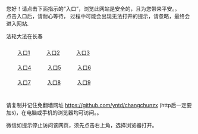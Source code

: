 您好！请点击下面指示的“入口”，浏览此网站是安全的，且为您带来平安。。 <br/>
点击入口后，请耐心等待， 过程中可能会出现无法打开的提示，请忽略，最终会进入网站. </br>

法轮大法在长春<br/>
<div style="padding:10px"><a style="margin:20px" target="_blank" href="https://dpa47ha5ewsf0.cloudfront.net/2Qpsp?vdzuayg" id="ccLink1" rel="nofollow">入口1</a> <a target="_blank" style="margin:20px" href="https://d3977wdrzlrtbs.cloudfront.net/2Qpsp?ixwaggvk" id="ccLink2" rel="nofollow">入口2</a> <a style="margin:20px" target="_blank" href="https://dyu7lq695hmqq.cloudfront.net/2Qpsp?glqpz" id="ccLink3" rel="nofollow">入口3</a></div>

<div style="padding:10px" ><a style="margin:20px" target="_blank" href="https://dpa47ha5ewsf0.cloudfront.net/2Qpsp?vdzuayg" id="ccLink4" rel="nofollow">入口4</a> <a style="margin:20px" href="https://d3977wdrzlrtbs.cloudfront.net/2Qpsp?ixwaggvk" target="_blank" id="ccLink5" rel="nofollow">入口5</a> <a style="margin:20px" href="https://dyu7lq695hmqq.cloudfront.net/2Qpsp?glqpz" target="_blank" id="ccLink6" rel="nofollow">入口6</a></div>

<div style="padding:10px"><a style="margin:20px" target="_blank" href="https://dpa47ha5ewsf0.cloudfront.net/2Qpsp?vdzuayg" id="ccLink7" rel="nofollow">入口7</a> <a style="margin:20px" href="https://d3977wdrzlrtbs.cloudfront.net/2Qpsp?ixwaggvk" target="_blank" id="ccLink8" rel="nofollow">入口8</a> <a style="margin:20px" target="_blank" href="https://dyu7lq695hmqq.cloudfront.net/2Qpsp?glqpz" id="ccLink9" rel="nofollow">入口9</a></div>

<br/>



请复制并记住免翻墙网址 https://github.com/yntd/changchunzx (http后一定要加s)，在电脑或手机的浏览器均可访问。。<br/>

微信如提示停止访问该网页，须先点击右上角，选择浏览器打开。
